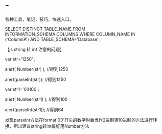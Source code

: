 # -
各种工具，笔记，技巧，快速入口。

SELECT DISTINCT TABLE_NAME 
    FROM INFORMATION_SCHEMA.COLUMNS
    WHERE COLUMN_NAME IN ('ColumnA')
        AND TABLE_SCHEMA='Database';
 
 
【js string 转 int 注意的问题】

var str='1250' ; 

alert( Number(str) ); //得到1250 

alert(parseInt(str)); //得到1250 

var str1='00100'; 

alert( Number(str1) ); //得到100 

alert(parseInt(str1)); //得到64 

发现parseInt方法在format'00'开头的数字时会当作2进制转10进制的方法进行转换，所以建议string转int最好用Number方法

